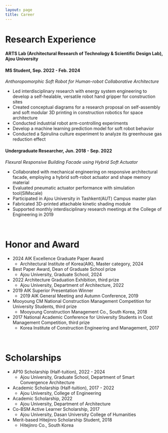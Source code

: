 ```yaml
---
layout: page
title: Career
---
```

# Research Experience

#### ARTS Lab (Architectural Research of Technology & Scientific Design Lab), Ajou University
#### MS Student, Sep. 2022 - Feb. 2024
_Anthoropomorphic Soft Robot for Human-robot Collaborative Architecture_
* Led interdisciplinary research with energy system engineering to develop a self-healable, versatile robot hand gripper for construction sites
* Created conceptual diagrams for a research proposal on self-assembly and soft modular 3D printing in construction robotics for space architecture
* Conducted industrial robot arm-controlling experiments
* Develop a machine learning prediction model for soft robot behavior
* Conducted a Spirulina culture experiment to analyze its greenhouse gas reduction effect

#### Undergraduate Researcher, Jun. 2018 - Sep. 2022
_Flexural Responsive Building Facade using Hybrid Soft Actuator_
* Collaborated with mechanical engineering on responsive architectural facade, employing a hybrid soft-robot actuator and shape memory material
* Evaluated pneumatic actuator performance with simulation tool(SIMscale)
* Participated in Ajou University in Tashkent(AUT) Campus master plan
* Fabricated 3D-printed attachable kinetic shading module
* Supported monthly interdisciplinary research meetings at the College of Engineering in 2019


<br/>

# Honor and Award

* 2024 AIK Excellence Graduate Paper Award
  * Architectural Institute of Korea(AIK), Master category, 2024
* Best Paper Award, Dean of Graduate School prize
  * Ajou University, Graduate School, 2024
* 2022 Architecture Graduation Exhibition, third prize
  * Ajou University, Department of Architecture, 2022
* 2019 AIK Superior Presentation Winner
  * 2019 AIK General Meeting and Autumn Conference, 2019
* Mooyoung CM National Construction Management Competition for University Students, third prize
  * Mooyoung Construction Management Co., South Korea, 2018
* 2017 National Academic Conference for University Students in Cost Management Competition, third prize
  * Korea Institute of Construction Engineering and Management, 2017

<br/>

# Scholarships
* AP10 Scholarship (Half-tuition), 2022 - 2024 
  * Ajou University, Graduate School, Department of Smart Convergence Architecture 
* Academic Scholarship (Half-tuition), 2017 - 2022 
  * Ajou University, College of Engineering    
* Academic Scholarship, 2022 
  * Ajou University, Department of Architecture    
* Co-BSM Active Learner Scholarship, 2017
   * Ajou University, Dasan University College of Humanities
* Merit-based Hitejinro Scholarship Student, 2018
   * Hitejinro Co., South Korea



